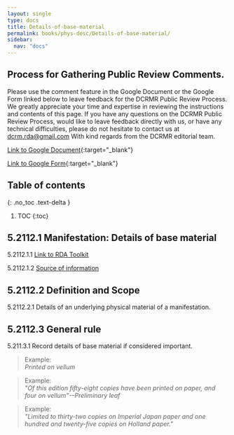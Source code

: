 ```yaml
---
layout: single
type: docs
title: Details-of-base-material
permalink: books/phys-desc/Details-of-base-material/
sidebar:
  nav: "docs"
---
```


## Process for Gathering Public Review Comments.
Please use the comment feature in the Google Document or the Google Form linked below to leave feedback for the DCRMR Public Review Process.  We greatly appreciate your time and expertise in reviewing the instructions and contents of this page.  If you have any questions on the DCRMR Public Review Process, would like to leave feedback directly with us, or have any technical difficulties, please do not hesitate to contact us at dcrm.rda@gmail.com  With kind regards from the DCRMR editorial team.

[Link to Google Document](https://docs.google.com/document/d/1kG1REPJQeHFtVMhgezrfNr_Q5bl38IQa1AudSbaA_-w/edit){:target="_blank"}

[Link to Google Form](https://docs.google.com/forms/d/e/1FAIpQLSdNtJkbY1mngdTcvCoB7zZcpaIuuKHvlbyiidP-QunDy14VcQ/viewform){:target="_blank"}

## Table of contents
{: .no_toc .text-delta }

1. TOC
{:toc}

## 5.2112.1 Manifestation: Details of base material

<a name="5.2112.1.1">5.2112.1.1</a> [Link to RDA Toolkit](https://beta.rdatoolkit.org/en-US_ala-f6a3a1a9-9abc-3fe9-882a-f52b0457fb35)

<a name="5.2112.1.2">5.2112.1.2</a> [Source of information](/DCRMR/phys-desc)

## 5.2112.2 Definition and Scope

<a name="5.2112.2.1">5.2112.2.1</a> Details of an underlying physical material of a manifestation.

## 5.2112.3 General rule  

<a name="5.2112.3.1">5.211.3.1</a> Record details of base material if considered important.

>Example:  
><CITE>Printed on vellum</CITE>

>Example:  
><CITE>"Of this edition fifty-eight copies have been printed on paper, and four on vellum"--Preliminary leaf</CITE>

>Example:  
><CITE>"Limited to thirty-two copies on Imperial Japan paper and one hundred and twenty-five copies on Holland paper."</CITE>

